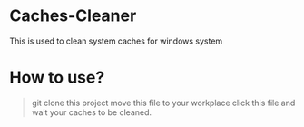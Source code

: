 # Caches-Cleaner
This is used to clean system caches for windows system 

# How to use?
> git clone this project
> move this file to your workplace
> click this file and wait your caches to be cleaned.
